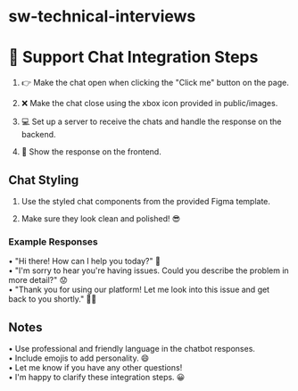 # sw-technical-interviews


# 💬 Support Chat Integration Steps


1. :point_right: Make the chat open when clicking the "Click me" button on the page.

2. :x: Make the chat close using the xbox icon provided in public/images.

3. :computer: Set up a server to receive the chats and handle the response on the backend.

4. :speech_balloon: Show the response on the frontend.

## Chat Styling

1. Use the styled chat components from the provided Figma template.

2. Make sure they look clean and polished! 😎

### Example Responses
• "Hi there! How can I help you today?" 👋 \
• "I'm sorry to hear you're having issues. Could you describe the problem in more detail?" 😟 \
• "Thank you for using our platform! Let me look into this issue and get back to you shortly." 🕵️‍♀️

## Notes
• Use professional and friendly language in the chatbot responses. \
• Include emojis to add personality. 😄 \
• Let me know if you have any other questions! \
• I'm happy to clarify these integration steps. 😀
